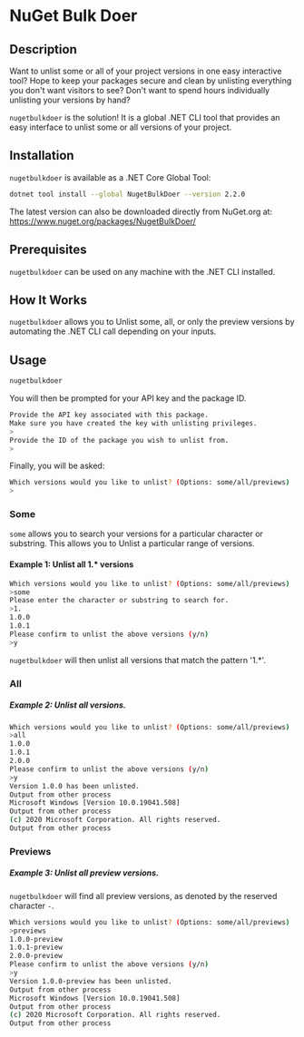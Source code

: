 # NuGet Bulk Doer

## Description

Want to unlist some or all of your project versions in one easy interactive tool? Hope to keep your packages secure and clean by unlisting everything you don't want visitors to see? Don't want to spend hours individually unlisting your versions by hand?

`nugetbulkdoer` is the solution! It is a global .NET CLI tool that provides an easy interface to unlist some or all versions of your project.

## Installation

`nugetbulkdoer` is available as a .NET Core Global Tool:

```bash
dotnet tool install --global NugetBulkDoer --version 2.2.0
```
The latest version can also be downloaded directly from NuGet.org at:
https://www.nuget.org/packages/NugetBulkDoer/

## Prerequisites

`nugetbulkdoer` can be used on any machine with the .NET CLI installed.

## How It Works

`nugetbulkdoer` allows you to Unlist some, all, or only the preview versions by automating the .NET CLI call depending on your inputs. 

## Usage

```bash
nugetbulkdoer
```

You will then be prompted for your API key and the package ID. 

```bash
Provide the API key associated with this package. 
Make sure you have created the key with unlisting privileges.
>
Provide the ID of the package you wish to unlist from. 
>
```

Finally, you will be asked:

```bash
Which versions would you like to unlist? (Options: some/all/previews)
>
```

### Some

`some` allows you to search your versions for a particular character or substring. This allows you to Unlist a particular range of versions.

#### Example 1: Unlist all 1.* versions

```bash
Which versions would you like to unlist? (Options: some/all/previews)
>some
Please enter the character or substring to search for.
>1.
1.0.0
1.0.1
Please confirm to unlist the above versions (y/n)
>y
```
`nugetbulkdoer` will then unlist all versions that match the pattern '1.*'.

### All

##### Example 2: Unlist all versions.

```bash
Which versions would you like to unlist? (Options: some/all/previews) 
>all
1.0.0
1.0.1
2.0.0
Please confirm to unlist the above versions (y/n)
>y
Version 1.0.0 has been unlisted.
Output from other process
Microsoft Windows [Version 10.0.19041.508]
Output from other process
(c) 2020 Microsoft Corporation. All rights reserved.
Output from other process
```

### Previews

##### Example 3: Unlist all preview versions.

`nugetbulkdoer` will find all preview versions, as denoted by the reserved character `-`.

```bash
Which versions would you like to unlist? (Options: some/all/previews) 
>previews
1.0.0-preview
1.0.1-preview
2.0.0-preview
Please confirm to unlist the above versions (y/n)
>y
Version 1.0.0-preview has been unlisted.
Output from other process
Microsoft Windows [Version 10.0.19041.508]
Output from other process
(c) 2020 Microsoft Corporation. All rights reserved.
Output from other process
```
